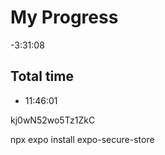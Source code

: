 
# My Progress

-3:31:08

## Total time

- 11:46:01

kj0wN52wo5Tz1ZkC

npx expo install expo-secure-store
